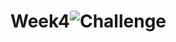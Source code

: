 # Week4![Challenge](https://user-images.githubusercontent.com/50390723/161780453-f0e285c5-d6aa-4a0e-9a05-1b261cd7749f.gif)
